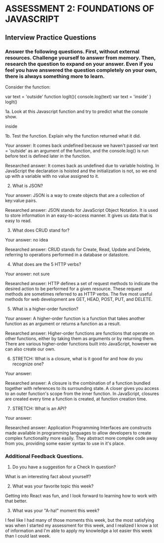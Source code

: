 # ASSESSMENT 2: FOUNDATIONS OF JAVASCRIPT
## Interview Practice Questions

### Answer the following questions. First, without external resources. Challenge yourself to answer from memory. Then, research the question to expand on your answer. Even if you feel you have answered the question completely on your own, there is always something more to learn.

Consider the function:

var text = 'outside'
function logIt(){
  console.log(text)
  var text = 'inside'
}
logIt()


1a. Look at this Javascript function and try to predict what the console show.

inside

1b. Test the function. Explain why the function returned what it did.

  Your answer: It comes back undefined because we haven't passed var text = 'outside' as an argument of the function, and the console.log() is run before text is defined later in the function.

  Researched answer: It comes back as undefined due to variable hoisting. In JavaScript the declaration is hoisted and the initialization is not, so we end up with a variable with no value assigned to it.


2. What is JSON?

  Your answer: JSON is a way to create objects that are a collection of key:value pairs.

  Researched answer: JSON stands for JavaScript Object Notation. It is used to store information in an easy-to-access manner. It gives us data that is easy to read.


3. What does CRUD stand for?

  Your answer: no idea

  Researched answer: CRUD stands for Create, Read, Update and Delete, referring to operations performed in a database or datastore.



4. What does are the 5 HTTP verbs?

  Your answer: not sure

  Researched answer: HTTP defines a set of request methods to indicate the desired action to be performed for a given resource. These request methods are sometimes referred to as HTTP verbs. The five most useful methods for web development are GET, HEAD, POST, PUT, and DELETE.


5. What is a higher-order function?

  Your answer: A higher-order function is a function that takes another function as an argument or returns a function as a result.

  Researched answer: Higher-order functions are functions that operate on other functions, either by taking them as arguments or by returning them. There are various higher-order functions built into JavaScript, however we can also create our own.


6. STRETCH: What is a closure, what is it good for and how do you recognize one?

  Your answer:

  Researched answer: A closure is the combination of a function bundled together with references to its surrounding state. A closer gives you access to an outer function's scope from the inner function. In JavaScript, closures are created every time a function is created, at function creation time.


7. STRETCH: What is an API?

  Your answer:

  Researched answer: Application Programming Interfaces are constructs made available in programming languages to allow developers to create complex functionality more easily. They abstract more complex code away from you, providing some easier syntax to use in it's place.


### Additional Feedback Questions.

1. Do you have a suggestion for a Check In question?

What is an interesting fact about yourself?

2. What was your favorite topic this week?

Getting into React was fun, and I look forward to learning how to work with that better.

3. What was your "A-ha!" moment this week?

I feel like I had many of those moments this week, but the most satisfying was when I started my assessment for this week, and I realized I know a lot of information and I'm able to apply my knowledge a lot easier this week than I could last week.
